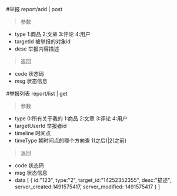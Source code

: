 #举报
report/add | post
> 参数  
* type 1:商品 2:文章 3:评论 4:用户
* targetId 被举报的对象id
* desc 举报内容描述

> 返回  
* code 状态码
* msg 状态信息

#举报列表
report/list | get
> 参数  
* type 0:所有关于我的 1:商品 2:文章 3:评论 4:用户
* targetUserId 举报者id
* timeline  时间点
* timeType  朝时间点的哪个方向查 1(之后)|2(之前)

> 返回  
* code 状态码
* msg 状态信息
* data [
	{
		id:"123",
		type:"2",
		target_id:"14252352355",
		desc:"描述",
    server_created:1491575417,
    server_modified: 1491575417
	}
]
